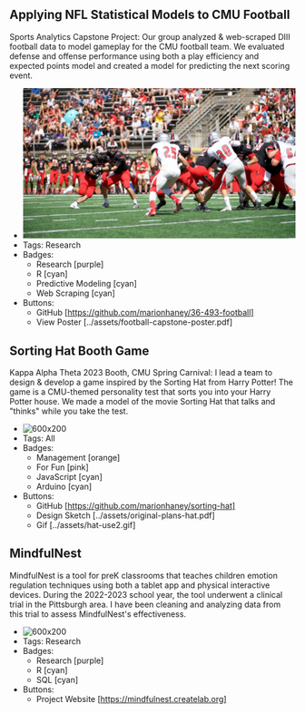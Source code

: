 ## Applying NFL Statistical Models to CMU Football
Sports Analytics Capstone Project: Our group analyzed & web-scraped DIII football data to model gameplay for the CMU football team. We evaluated defense and offense performance using both a play efficiency and expected points model and created a model for predicting the next scoring event.
- ![600x200](../assets/cmu-football.png)
- Tags: Research
- Badges:
  - Research [purple]
  - R [cyan]
  - Predictive Modeling [cyan]
  - Web Scraping [cyan]
- Buttons:
  - GitHub [https://github.com/marionhaney/36-493-football]
  - View Poster [../assets/football-capstone-poster.pdf]

## Sorting Hat Booth Game
Kappa Alpha Theta 2023 Booth, CMU Spring Carnival: I lead a team to design & develop a game inspired by the Sorting Hat from Harry Potter! The game is a CMU-themed personality test that sorts you into your Harry Potter house. We made a model of the movie Sorting Hat that talks and "thinks" while you take the test.
- ![600x200](../assets/hat-use1.gif)
- Tags: All
- Badges:
  - Management [orange]
  - For Fun [pink]
  - JavaScript [cyan]
  - Arduino [cyan]
- Buttons:
  - GitHub [https://github.com/marionhaney/sorting-hat]
  - Design Sketch [../assets/original-plans-hat.pdf]
  - Gif [../assets/hat-use2.gif]

## MindfulNest
MindfulNest is a tool for preK classrooms that teaches children emotion regulation techniques using both a tablet app and physical interactive devices. During the 2022-2023 school year, the tool underwent a clinical trial in the Pittsburgh area. I have been cleaning and analyzing data from this trial to assess MindfulNest's effectiveness.
- ![600x200](../assets/mn-app-use.png)
- Tags: Research
- Badges:
  - Research [purple]
  - R [cyan]
  - SQL [cyan]
- Buttons:
  - Project Website [https://mindfulnest.createlab.org]